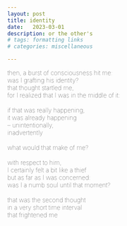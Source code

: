 ```yaml
---
layout: post
title: identity
date:   2023-03-01
description: or the other's
# tags: formatting links
# categories: miscellaneous

---
```


<span style="font-size:14px;font-weight:lighter">
then, a burst of consciousness hit me:
<br> was I grafting his identity?
<br> that thought startled me,
<br> for I realized that I was in the middle of it:
<br> 
<br> if that was really happening,
<br> it was already happening
<br> – unintentionally,
<br> inadvertently
<br> 
<br> what would that make of me?
<br> 
<br> with respect to him,
<br> I certainly felt a bit like a thief
<br> but as far as I was concerned:
<br> was I a numb soul until that moment?
<br> 
<br> that was the second thought
<br> in a very short time interval
<br> that frightened me
</span>

<!---
<br>
<hr>
<span style="font-size:14px;font-weight:lighter">
i was crazy but i did not know it. now i do
<br> what i wrote, was written in a different language
<br> one one cannot understand
<br> but they were my best attempt to make sense of this,
<br> to make me be understood.
</span>
--->